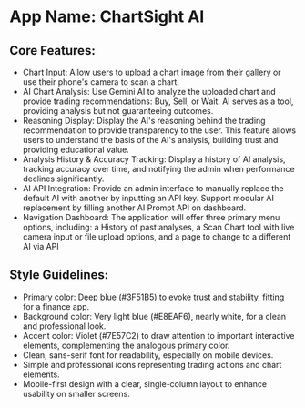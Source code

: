 # **App Name**: ChartSight AI

## Core Features:

- Chart Input: Allow users to upload a chart image from their gallery or use their phone's camera to scan a chart.
- AI Chart Analysis: Use Gemini AI to analyze the uploaded chart and provide trading recommendations: Buy, Sell, or Wait. AI serves as a tool, providing analysis but not guaranteeing outcomes.
- Reasoning Display: Display the AI's reasoning behind the trading recommendation to provide transparency to the user. This feature allows users to understand the basis of the AI's analysis, building trust and providing educational value.
- Analysis History & Accuracy Tracking: Display a history of AI analysis, tracking accuracy over time, and notifying the admin when performance declines significantly.
- AI API Integration: Provide an admin interface to manually replace the default AI with another by inputting an API key. Support modular AI replacement by filling another AI Prompt API on dashboard.
- Navigation Dashboard: The application will offer three primary menu options, including: a History of past analyses, a Scan Chart tool with live camera input or file upload options, and a page to change to a different AI via API

## Style Guidelines:

- Primary color: Deep blue (#3F51B5) to evoke trust and stability, fitting for a finance app.
- Background color: Very light blue (#E8EAF6), nearly white, for a clean and professional look.
- Accent color: Violet (#7E57C2) to draw attention to important interactive elements, complementing the analogous primary color.
- Clean, sans-serif font for readability, especially on mobile devices.
- Simple and professional icons representing trading actions and chart elements.
- Mobile-first design with a clear, single-column layout to enhance usability on smaller screens.